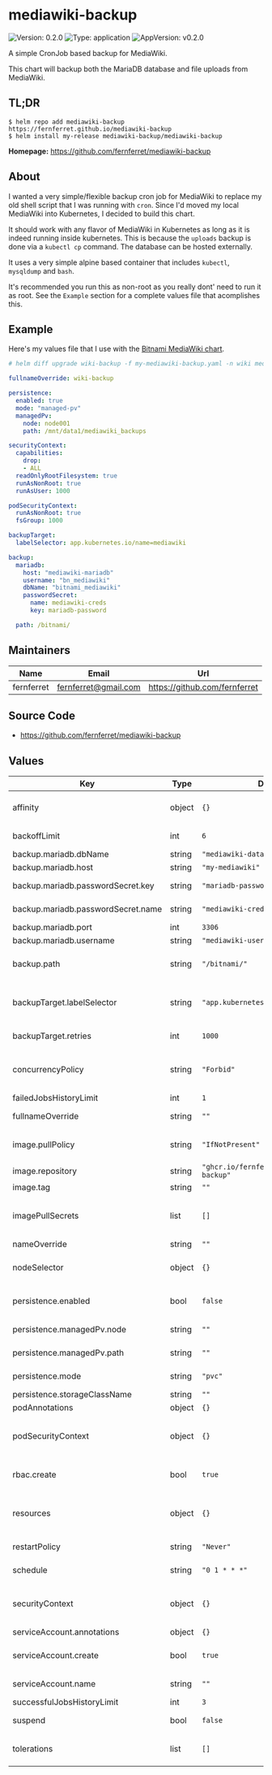 # mediawiki-backup

![Version: 0.2.0](https://img.shields.io/badge/Version-0.2.0-informational?style=flat-square) ![Type: application](https://img.shields.io/badge/Type-application-informational?style=flat-square) ![AppVersion: v0.2.0](https://img.shields.io/badge/AppVersion-v0.2.0-informational?style=flat-square)

A simple CronJob based backup for MediaWiki.

This chart will backup both the MariaDB database and file uploads from
MediaWiki.

## TL;DR

```console
$ helm repo add mediawiki-backup https://fernferret.github.io/mediawiki-backup
$ helm install my-release mediawiki-backup/mediawiki-backup
```

**Homepage:** <https://github.com/fernferret/mediawiki-backup>

## About

I wanted a very simple/flexible backup cron job for MediaWiki to
replace my old shell script that I was running with `cron`. Since I'd moved my
local MediaWiki into Kubernetes, I decided to build this chart.

It should work with any flavor of MediaWiki in Kubernetes as long as it is
indeed running inside kubernetes. This is because the `uploads` backup is done
via a `kubectl cp` command. The database can be hosted externally.

It uses a very simple alpine based container that includes `kubectl`,
`mysqldump` and `bash`.

It's recommended you run this as non-root as you really dont' need to run it as
root. See the `Example` section for a complete values file that acomplishes
this.

## Example

Here's my values file that I use with the [Bitnami MediaWiki
chart](https://artifacthub.io/packages/helm/bitnami/mediawiki).

```yaml
# helm diff upgrade wiki-backup -f my-mediawiki-backup.yaml -n wiki mediawiki-backup/mediawiki-backup

fullnameOverride: wiki-backup

persistence:
  enabled: true
  mode: "managed-pv"
  managedPv:
    node: node001
    path: /mnt/data1/mediawiki_backups

securityContext:
  capabilities:
    drop:
    - ALL
  readOnlyRootFilesystem: true
  runAsNonRoot: true
  runAsUser: 1000

podSecurityContext:
  runAsNonRoot: true
  fsGroup: 1000

backupTarget:
  labelSelector: app.kubernetes.io/name=mediawiki

backup:
  mariadb:
    host: "mediawiki-mariadb"
    username: "bn_mediawiki"
    dbName: "bitnami_mediawiki"
    passwordSecret:
      name: mediawiki-creds
      key: mariadb-password

  path: /bitnami/
```

## Maintainers

| Name | Email | Url |
| ---- | ------ | --- |
| fernferret | fernferret@gmail.com | https://github.com/fernferret |

## Source Code

* <https://github.com/fernferret/mediawiki-backup>

## Values

| Key | Type | Default | Description |
|-----|------|---------|-------------|
| affinity | object | `{}` | Set the pod `affinity`, see https://kubernetes.io/docs/concepts/scheduling-eviction/assign-pod-node/#affinity-and-anti-affinity |
| backoffLimit | int | `6` | Set the number of pods that will be run before considering the Job failed. |
| backup.mariadb.dbName | string | `"mediawiki-database"` | Set the name of the database inside MariaDB to be backed up |
| backup.mariadb.host | string | `"my-mediawiki"` | Set the mariadb hostname, can be a service name. |
| backup.mariadb.passwordSecret.key | string | `"mariadb-password"` | Set the key inside the secret current namespace that contains the password use to connect to MariaDB |
| backup.mariadb.passwordSecret.name | string | `"mediawiki-credentials"` | Set the name of the secret in the current namespace that contains the password use to connect to MariaDB |
| backup.mariadb.port | int | `3306` | Set the port to connect to mariadb on |
| backup.mariadb.username | string | `"mediawiki-user"` | Set the username used to connect to the MariaDB instance |
| backup.path | string | `"/bitnami/"` | Set the directory that contains the uploads, skins and other files you wish to backup from MediaWiki. If you're using the Bitnami chart, this should be /bitnami/ |
| backupTarget.labelSelector | string | `"app.kubernetes.io/name=mediawiki"` | **REQUIRED**: This argument will be passed to `kubectl get pods -l <labelSelector>` to get the name of the mediawiki pod to use for backup. If the `labelSelector` returns more than one pod, the first is used. Example: `app.kubernetes.io/name=mediawiki` |
| backupTarget.retries | int | `1000` | Set the number of retries passed to kubectl when performing backups |
| concurrencyPolicy | string | `"Forbid"` | Set the CronJob's `concurrencyPolicy`, see `kubectl explain cronjob.spec.concurrencyPolicy` for details. For backups you likely don't want these running concurrently, so you should set `Forbid` (this chart's default). |
| failedJobsHistoryLimit | int | `1` | Set the number of failed backup jobs to keep around. |
| fullnameOverride | string | `""` | Set the `fullnameOverride`, this will be used in all places that need a name of the chart |
| image.pullPolicy | string | `"IfNotPresent"` | Set the `imagePullPolicy` to use when creating pods, see https://kubernetes.io/docs/concepts/containers/images/#image-pull-policy |
| image.repository | string | `"ghcr.io/fernferret/mediawiki-backup"` | Set the image repository to use when creating pods |
| image.tag | string | `""` | Overrides the image tag whose default is the chart appVersion. |
| imagePullSecrets | list | `[]` | Set the imagePullSecrets used to pull the container from a registry, see: https://kubernetes.io/docs/tasks/configure-pod-container/pull-image-private-registry/#create-a-pod-that-uses-your-secret |
| nameOverride | string | `""` | Set the `nameOverride`, this will be used in place of the `.Chart.Name` |
| nodeSelector | object | `{}` | Set the pod `nodeSelector`, see https://kubernetes.io/docs/concepts/scheduling-eviction/assign-pod-node/#nodeselector |
| persistence.enabled | bool | `false` | Set to enable persistent backups. **WARNING:** not enabling persistence means your backups won't be saved after the backup job finished. **Only use for testing.** |
| persistence.managedPv.node | string | `""` | Set the node that the created local PersistentVolume will reside on. |
| persistence.managedPv.path | string | `""` | Set the path on the disk to use for backups. You must make this path yourself. |
| persistence.mode | string | `"pvc"` | Set the persistence mode, this can be either `pvc` or `managed-pv`. See the README.md for more info on persistence mode. |
| persistence.storageClassName | string | `""` | The storage class to use if `persistence.mode`` is pvc |
| podAnnotations | object | `{}` | Set arbitrary annotations on the pod |
| podSecurityContext | object | `{}` | Set the security context for the  pod for the backup job, see: https://kubernetes.io/docs/tasks/configure-pod-container/security-context/#set-the-security-context-for-a-container |
| rbac.create | bool | `true` | If false, do not create role and role binding. NOTE: file backups will not work unless RBAC is setup properly as this chart utilizes the kubectl cp function to perform backup of the uploads dir. |
| resources | object | `{}` | Set resources for the pod created for every backup job instantiation, see https://kubernetes.io/docs/concepts/configuration/manage-resources-containers/ |
| restartPolicy | string | `"Never"` | Set the pod's restart policy, for cron jobs you likely want this set to `Never`, as restarts will be handled by the Job Controller. |
| schedule | string | `"0 1 * * *"` | Set the schedule for when backups should run. The default value will run at `0100` each day. |
| securityContext | object | `{}` | Set the security context for the container within the pod for the backup job, see: https://kubernetes.io/docs/tasks/configure-pod-container/security-context/#set-the-security-context-for-a-container |
| serviceAccount.annotations | object | `{}` | Set annotations to add to the service account |
| serviceAccount.create | bool | `true` | Specifies whether a service account should be created, a service account is used by the pod to perform a `kubectl cp` of the uploads directory within mediawiki |
| serviceAccount.name | string | `""` | The name of the service account to use. If not set and create is true, a name is generated using the fullname template |
| successfulJobsHistoryLimit | int | `3` | Set the number of successful backup jobs to keep around. |
| suspend | bool | `false` | If set, no new cron jobs are executed, does not affect the current run. |
| tolerations | list | `[]` | Set the pod `tolerations`, see https://kubernetes.io/docs/concepts/scheduling-eviction/taint-and-toleration/ |
